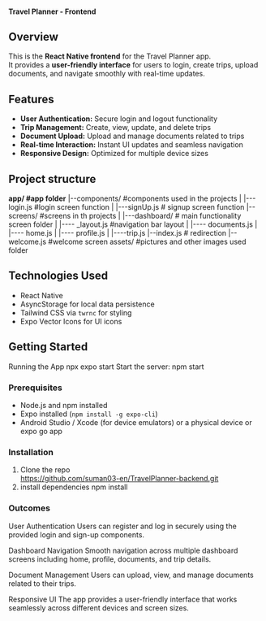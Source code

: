 #### Travel Planner - Frontend

## Overview
This is the **React Native frontend** for the Travel Planner app.  
It provides a **user-friendly interface** for users to login, create trips, upload documents, and navigate smoothly with real-time updates.

## Features
- **User Authentication:** Secure login and logout functionality  
- **Trip Management:** Create, view, update, and delete trips  
- **Document Upload:** Upload and manage documents related to trips  
- **Real-time Interaction:** Instant UI updates and seamless navigation  
- **Responsive Design:** Optimized for multiple device sizes
  
## Project structure

**app/                    #app folder**
 |--components/           #components used in the projects
 |      |--- login.js            #login screen function
 |      |---signUp.js            # signup screen function
 |--screens/              #screens in th projects
 |    |---dashboard/          # main functionality screen folder
 |         |---- _layout.js        #navigation bar layout
 |         |---- documents.js
 |         |---- home.js
 |         |---- profile.js
 |         |----trip.js
 |--index.js            # redirection 
 |--welcome.js          #welcome screen
assets/                #pictures and other images used folder



## Technologies Used
- React Native 
- AsyncStorage for local data persistence  
- Tailwind CSS via `twrnc` for styling  
- Expo Vector Icons for UI icons  

## Getting Started
Running the App
npx expo start
Start the server:
npm start
### Prerequisites
- Node.js and npm installed  
- Expo installed (`npm install -g expo-cli`)  
- Android Studio / Xcode (for device emulators) or a physical device or expo go app 

### Installation
1. Clone the repo  
   https://github.com/suman03-en/TravelPlanner-backend.git
2. install dependencies
    npm install

### Outcomes
User Authentication
Users can register and log in securely using the provided login and sign-up components.

Dashboard Navigation
Smooth navigation across multiple dashboard screens including home, profile, documents, and trip details.

Document Management
Users can upload, view, and manage documents related to their trips.

Responsive UI
The app provides a user-friendly interface that works seamlessly across different devices and screen sizes.

